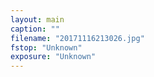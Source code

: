 ```yaml
---
layout: main
caption: ""
filename: "20171116213026.jpg"
fstop: "Unknown"
exposure: "Unknown"
---
```

